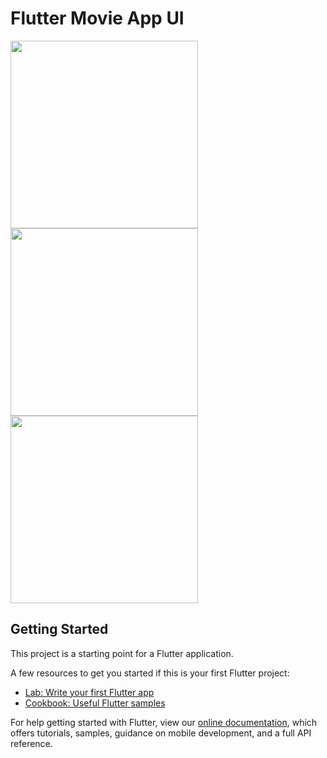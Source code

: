# Flutter Movie App UI

<img src="https://i.imgur.com/dGwx4LE.png"  width="300"/> <img src="https://i.imgur.com/kVFkDy9.png"  width="300"/> <img src="https://i.imgur.com/jABu7yp.png"  width="300"/>

## Getting Started

This project is a starting point for a Flutter application.

A few resources to get you started if this is your first Flutter project:

- [Lab: Write your first Flutter app](https://flutter.dev/docs/get-started/codelab)
- [Cookbook: Useful Flutter samples](https://flutter.dev/docs/cookbook)

For help getting started with Flutter, view our
[online documentation](https://flutter.dev/docs), which offers tutorials,
samples, guidance on mobile development, and a full API reference.
